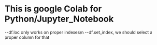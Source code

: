 # This is google Colab for Python/Jupyter_Notebook
--df.loc only works on proper indexes\n
--df.set_index, we should select a proper column for that
